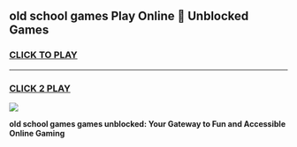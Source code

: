
## old school games Play Online 👋 Unblocked Games
<h3>
<a href="https://news.freeplayer.one?title=old_school_games&ref=17GH">CLICK TO PLAY</a></h3>
<hr>

<h3>
<a href="https://news.freeplayer.one?title=old_school_games&ref=17GH">CLICK 2 PLAY</a>
  
</h3>

<a href="https://news.freeplayer.one?title=old_school_games&ref=17GH/"><img src="https://clearcache.store/games.png"></a>


**old school games games unblocked: Your Gateway to Fun and Accessible Online Gaming**
